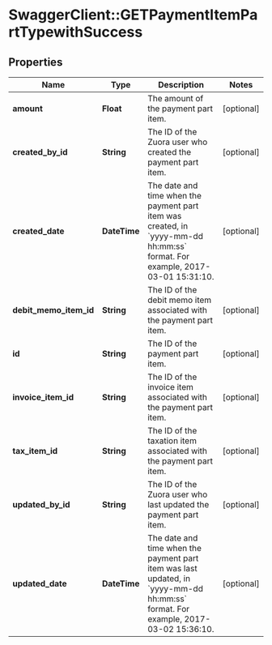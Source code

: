 # SwaggerClient::GETPaymentItemPartTypewithSuccess

## Properties
Name | Type | Description | Notes
------------ | ------------- | ------------- | -------------
**amount** | **Float** | The amount of the payment part item.  | [optional] 
**created_by_id** | **String** | The ID of the Zuora user who created the payment part item.  | [optional] 
**created_date** | **DateTime** | The date and time when the payment part item was created, in &#x60;yyyy-mm-dd hh:mm:ss&#x60; format. For example, 2017-03-01 15:31:10.  | [optional] 
**debit_memo_item_id** | **String** | The ID of the debit memo item associated with the payment part item.  | [optional] 
**id** | **String** | The ID of the payment part item.  | [optional] 
**invoice_item_id** | **String** | The ID of the invoice item associated with the payment part item.  | [optional] 
**tax_item_id** | **String** | The ID of the taxation item associated with the payment part item.  | [optional] 
**updated_by_id** | **String** | The ID of the Zuora user who last updated the payment part item.  | [optional] 
**updated_date** | **DateTime** | The date and time when the payment part item was last updated, in &#x60;yyyy-mm-dd hh:mm:ss&#x60; format. For example, 2017-03-02 15:36:10.  | [optional] 


